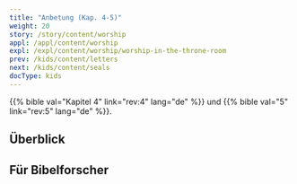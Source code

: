 ```yaml
---
title: "Anbetung (Kap. 4-5)"
weight: 20
story: /story/content/worship
appl: /appl/content/worship
expl: /expl/content/worship/worship-in-the-throne-room
prev: /kids/content/letters
next: /kids/content/seals
docType: kids
---
```



{{% bible val="Kapitel 4" link="rev:4" lang="de" %}} und {{% bible val="5" link="rev:5" lang="de" %}}.


## Überblick


## Für Bibelforscher